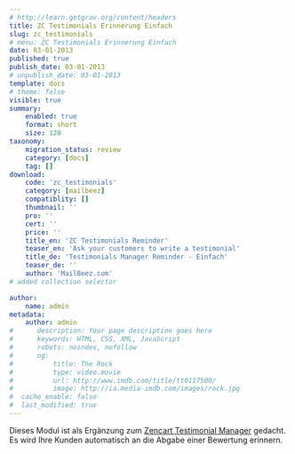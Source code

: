```yaml
---
# http://learn.getgrav.org/content/headers
title: ZC Testimonials Erinnerung Einfach
slug: zc_testimonials
# menu: ZC Testimonials Erinnerung Einfach
date: 03-01-2013
published: true
publish_date: 03-01-2013
# unpublish_date: 03-01-2013
template: docs
# theme: false
visible: true
summary:
    enabled: true
    format: short
    size: 128
taxonomy:
    migration_status: review
    category: [docs]
    tag: []
download:
    code: 'zc_testimonials'
    category: [mailbeez]
    compatiblity: []
    thumbnail: ''
    pro: ''
    cert: ''
    price: ''
    title_en: 'ZC Testimonials Reminder'
    teaser_en: 'Ask your customers to write a testimonial'
    title_de: 'Testimonials Manager Reminder - Einfach'
    teaser_de: ''
    author: 'MailBeez.com'
# added collection selector

author:
    name: admin
metadata:
    author: admin
#      description: Your page description goes here
#      keywords: HTML, CSS, XML, JavaScript
#      robots: noindex, nofollow
#      og:
#          title: The Rock
#          type: video.movie
#          url: http://www.imdb.com/title/tt0117500/
#          image: http://ia.media-imdb.com/images/rock.jpg
#  cache_enable: false
#  last_modified: true
---
```


Dieses Modul ist als Ergänzung zum [Zencart Testimonial Manager](http://www.zen-cart.com/downloads.php?do=file&id=299) gedacht. Es wird Ihre Kunden automatisch an die Abgabe einer Bewertung erinnern.
